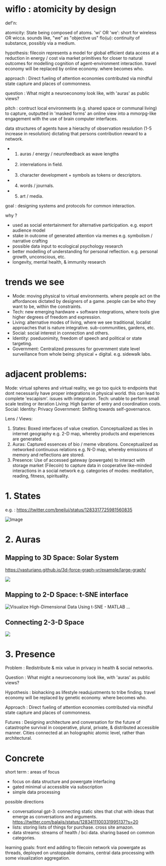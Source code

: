# wiflo : atomicity by design

def'n:

atomicity: State being composed of atoms.
'wi' OR 'we': short for wireless OR wicca. sounds like, "we" as "objective us"
flo(ω): continuity of substance, possibly via a medium.

hypothesis: filecoin represents a model for global efficient data access at a reduction in energy / cost via market primitives for closer to natural outcomes for modelling cognition of agent-environment interaction. travel economy will be replaced by online economy. where becomes who. 

approach : Direct fueling of attention economies contributed via mindful state capture and places of commonness.

question : What might a neuroeconomy look like, with 'auras' as public views?

pitch : contruct local environments (e.g. shared space or communal living) to capture, outputted in 'masked forms' an online view into a mmorpg-like engagement with the use of brain computer interfaces.

data structures of agents have a hierachy of observation resolution (1-5 increase in resolution) dictating that persons contribution reward to a network.
- 1. auras / energy / neurofeedback as wave lengths
- 2. interrelations in field.
- 3. character development + symbols as tokens or descriptors.
- 4. words / journals.
- 5. art / media.

goal : designing systems and protocols for common interaction. 

why ?
- used as social entertainment for alternative participation. e.g. esport audience model
- stake in outcome of generated attention via memes e.g. symbolism / narrative crafting
- possible data input to ecological psychology research
- better modelling of understanding for personal reflection. e.g. personal growth, unconscious, etc.
- longevity, mental health, & immunity research

# trends we see
- Mode: moving physical to virtual environments. where people act on the affordances dictated by designers of a game. people can be who they want to be, within the constraints. 
- Tech: new emerging hardware + software integrations, where tools give higher degrees of freedom and expression.
- Living: alternative modes of living, where we see traditional, localist approaches that is nature integrative. sub-communities, gardens, etc.
- Social: social interest in connection and others.
- Identity: pseduonimity, freedom of speech and political or state targeting.
- Government: Centralized pressures for government state level surveillance from whole being: physical + digital. e.g. sidewalk labs.

# adjacent problems:
Mode: virtual spheres and virtual reality, we go too quick to endpoints that dont necessarily have proper integrations in physical world. this can lead to complete 'escapism'. issues with integration.
Tech: unable to perform small scale testing or iteration
Living: High barrier of entry and coordination costs.
Social: 
Identity: Privacy
Government: Shifting towards self-governance.

Lens / Views:
1. States: Boxed interfaces of value creation. Conceptualized as tiles in internet geography e.g. 2-D map, whereby products and experiences are generated.
2. Auras: Captured essences of bio / meme vibrations. Conceptualized as networked continuous relations e.g. N-D map, whereby emissions of memory and reflections are stored.
3. Presence: Use of accessed gateway (powergate) to interact with storage market (Filecoin) to capture data in cooperative like-minded interactions in a social network e.g. categories of modes: meditation, reading, fitness, spirituality.

# 1. States

e.g. : https://twitter.com/bneiluj/status/1283317725981560835

<img src="https://pbs.twimg.com/media/Ec9ASA3WAAAWKZP?format=png&amp;name=small" alt="Image"/>

# 2. Auras

## Mapping to 3D Space: Solar System

https://vasturiano.github.io/3d-force-graph-vr/example/large-graph/

<img src="https://camo.githubusercontent.com/649acaa1acda1a7448f176b5242d713561f917d3/687474703a2f2f676973742e6769746875622e636f6d2f76617374757269616e6f2f39373263613466336538653037346461636631346437303731616164386566392f7261772f707265766965772e706e67" />

## Mapping to 2-D Space: t-SNE interface

<img src="https://external-content.duckduckgo.com/iu/?u=https%3A%2F%2Fwww.mathworks.com%2Fhelp%2Fexamples%2Fstats%2Fwin64%2FVisualizeHighDimensionalDataUsingTSNEExample_01.png&amp;f=1&amp;nofb=1" alt="Visualize High-Dimensional Data Using t-SNE - MATLAB ..."/>

## Connecting 2-3-D Space

<img src="https://i.stack.imgur.com/MC772.jpg" />

# 3. Presence

Problem : Redistribute & mix value in privacy in health & social networks. 

Question : What might a neuroeconomy look like, with 'auras' as public views?

Hypothesis : biohacking as lifestyle readujustments to tribe finding. travel economy will be replaced by genetic economy. where becomes who. 

Approach : Direct fueling of attention economies contributed via mindful state capture and places of commonness.

Futures : Designing architecture and conversation for the future of catastrophe survival in cooperative, plural, private, & distributed accessible manner. Cities connected at an holographic atomic level, rather than architectural.


# Concrete
short term : areas of focus
- focus on data structure and powergate interfacing 
- gated minimal ui accessible via subscription
- simple data processing


possible directions

* conversational gpt-3: connecting static sites that chat with ideas that emerge as conversations and arguments. https://twitter.com/balajis/status/1283411100331995137?s=20
* lists: storing lists of things for purchase. cross site amazon.
* data streams: streams of health / bci data. sharing based on common categories.

learning goals: front end adding to filecoin network via powergate as threads, deployed on unstoppable domains, central data processing with some visualization aggregation.
